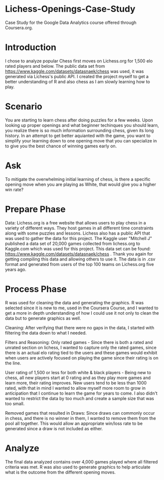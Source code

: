 # Lichess-Openings-Case-Study
Case Study for the Google Data Analytics course offered through Coursera.org. 




# Introduction
I chose to analyze popular Chess first moves on Lichess.org for 1,500 elo rated players and below. The public data set from https://www.kaggle.com/datasets/datasnaek/chess was used, it was generated via Lichess's public API. I created the project myself to get a better understanding of R and also chess as I am slowly learning how to play.

# Scenario
You are starting to learn chess after doing puzzles for a few weeks. Upon looking up proper openings and what beginner techinques you should learn, you realize there is so much information surrounding chess, given its long history. In an attempt to get better aquianted with the game, you want to simplify your learning down to one opening move that you can specialize in to give you the best chance of winning games early on.

# Ask
To mitigate the overwhelming initial learning of chess, is there a specific opening move when you are playing as White, that would give you a higher win rate?

# Prepare Phase
Data:
Lichess.org is a free website that allows users to play chess in a variety of different ways. They host games in all different time constraints along with some puzzles and lessons. Lichess also has a public API that was used to gather the data for this project. The Kaggle user "Mitchell J" published a data set of 20,000 games collected from lichess.org to Kaggle.com which was used for this project. This data set can be found: https://www.kaggle.com/datasets/datasnaek/chess . Thank you again for getting compiling this data and allowing others to use it. 
The data is in .csv format and generated from users of the top 100 teams on Lichess.org five years ago.

# Process Phase
R was used for cleaning the data and generating the graphics. R was selected since it is new to me, used in the Coursera Course, and I wanted to get a more in depth understanding of how I could use it not only to clean the data but to generate graphics as well. 

Cleaning:
After verifying that there were no gaps in the data, I started with filtering the data down to what I needed.

Filters and Reasoning:
Only rated games - Since there is both a rated and unrated section on lichess, I wanted to capture only the rated games, since there is an actual elo rating tied to the users and these games would exhibit when users are actively focused on playing the game since their rating is on the line. 

User rating of 1,500 or less for both white & black players - Being new to chess, all new players start at 0 rating and as they play more games and learn more, their rating improves. New users tend to be less than 1000 rated, with that in mind I wanted to allow myself more room to grow in anticipation that I continue to learn the game for years to come. I also didn't wanted to restrict the data by too much and create a sample size that was too small.

Removed games that resulted in Draws: Since draws can commonly occur in chess, and there is no winner in them, I wanted to remove them from the pool all together. This would allow an appropriate win/loss rate to be generated since a draw is not included as either.

# Analyze
The final data analyzed contains over 4,000 games played where all filtered criteria was met. R was also used to generate graphics to help articulate what is the outcome from the different opening moves.




